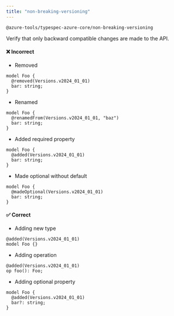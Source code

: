 ```yaml
---
title: "non-breaking-versioning"
---
```


```text title="Full name"
@azure-tools/typespec-azure-core/non-breaking-versioning
```

Verify that only backward compatible changes are made to the API.

#### ❌ Incorrect

- Removed

```tsp
model Foo {
  @removed(Versions.v2024_01_01)
  bar: string;
}
```

- Renamed

```tsp
model Foo {
  @renamedFrom(Versions.v2024_01_01, "baz")
  bar: string;
}
```

- Added required property

```tsp
model Foo {
  @added(Versions.v2024_01_01)
  bar: string;
}
```

- Made optional without default

```tsp
model Foo {
  @madeOptional(Versions.v2024_01_01)
  bar: string;
}
```

#### ✅ Correct

- Adding new type

```tsp
@added(Versions.v2024_01_01)
model Foo {}
```

- Adding operation

```tsp
@added(Versions.v2024_01_01)
op foo(): Foo;
```

- Adding optional property

```tsp
model Foo {
  @added(Versions.v2024_01_01)
  bar?: string;
}
```
